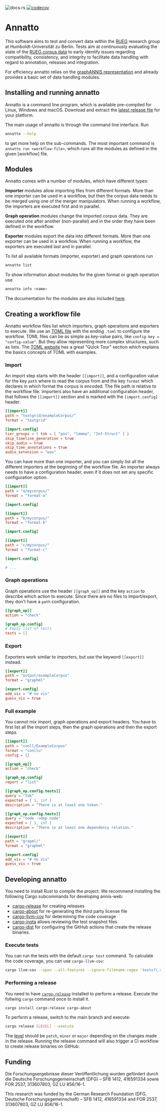 ![docs.rs](https://img.shields.io/docsrs/annatto)
[![codecov](https://codecov.io/gh/korpling/annatto/graph/badge.svg?token=51VXZ3IJPA)](https://codecov.io/gh/korpling/annatto)

# Annatto

This software aims to test and convert data within the [RUEG](https://hu.berlin/rueg)
research group at Humboldt-Universität zu Berlin. Tests aim at 
continuously evaluating the state of the [RUEG corpus data](https://zenodo.org/record/3236068)
to early identify issues regarding compatibility, consistency, and 
integrity to facilitate data handling with regard to annotation, releases
and integration. 

For efficiency annatto relies on the [graphANNIS representation](https://korpling.github.io/graphANNIS/docs/v2.2/data-model.html)
and already provides a basic set of data handling modules.

## Installing and running annatto

Annatto is a command line program, which is available pre-compiled for Linux, Windows and macOS.
Download and extract the [latest release file](https://github.com/korpling/annatto/releases/latest) for your platform. 

The main usage of annatto is through the command line interface. Run
```bash
annatto --help
```
to get more help on the sub-commands.
The most important command is `annatto run <workflow-file>`, which runs all the modules as defined in the given [workflow] file.

## Modules

Annatto comes with a number of modules, which have different types:

**Importer** modules allow importing files from different formats.
More than one importer can be used in a workflow, but then the corpus data needs
to be merged using one of the merger manipulators.
When running a workflow, the importers are executed first and in parallel.
  

**Graph operation** modules change the imported corpus data.
They are executed one after another (non-parallel) and in the order they have been defined in the workflow.

**Exporter** modules export the data into different formats.
More than one exporter can be used in a workflow.
When running a workflow, the exporters are executed last and in parallel.

To list all available formats (importer, exporter) and graph operations run
```bash
annatto list
```

To show information about modules for the given format or graph operation use
```bash
annatto info <name>
```

The documentation for the modules are also included [here](https://github.com/korpling/annatto/blob/v0.13.1/docs/README.md).

## Creating a workflow file

Annatto workflow files list which importers, graph operations and exporters to execute.
We use an [TOML file](https://toml.io/) with the ending `.toml` to configure the workflow.
TOML files can be as simple as key-value pairs, like `config-key = "config-value"`.
But they allow representing more complex structures, such as lists.
The [TOML website](https://toml.io/) has a great "Quick Tour" section which explains the basics concepts of TOML with examples.

### Import

An import step starts with the header `[[import]]`, and a
configuration value for the key `path` where to read the corpus from and the key `format` which declares in which format the corpus is encoded.
The file path is relative to the workflow file.
Importers also have an additional configuration header, that follows the `[[import]]` section and is marked with the `[import.config]` header.


```toml
[[import]]
path = "textgrid/exampleCorpus/"
format = "textgrid"

[import.config]
tier_groups = { tok = [ "pos", "lemma", "Inf-Struct" ] }
skip_timeline_generation = true
skip_audio = true
skip_time_annotations = true
audio_extension = "wav"
```

You can have more than one importer, and you can simply list all the different importers at the beginning of the workflow file.
An importer always needs to have a configuration header, even if it does not set any specific configuration option.

```toml
[[import]]
path = "a/mycorpus/"
format = "format-a"

[import.config]

[[import]]
path = "b/mycorpus/"
format = "format-b"

[import.config]

[[import]]
path = "c/mycorpus/"
format = "format-c"

[import.config]

# ...
```

### Graph operations

Graph operations use the header `[[graph_op]]` and the key `action` to describe which action to execute.
Since there are no files to import/export, they don't have a `path` configuration.

```toml
[[graph_op]]
action = "check"

[graph_op.config]
# Empty list of tests
tests = []
```

### Export

Exporters work similar to importers, but use the keyword `[[export]]` instead.

```toml
[[export]]
path = "output/exampleCorpus"
format = "graphml"

[export.config]
add_vis = "# no vis"
guess_vis = true
```

### Full example

You cannot mix import, graph operations and export headers. You have to first list all the import steps, then the graph operations and then the export steps.

```toml
[[import]]
path = "conll/ExampleCorpus"
format = "conllu"
config = {}

[[graph_op]]
action = "check"

[graph_op.config]
report = "list"

[[graph_op.config.tests]]
query = "tok"
expected = [ 1, inf ]
description = "There is at least one token."

[[graph_op.config.tests]]
query = "node ->dep node"
expected = [ 1, inf ]
description = "There is at least one dependency relation."

[[export]]
path = "grapml/"
format = "graphml"

[export.config]
add_vis = "# no vis"
guess_vis = true

```


## Developing annatto

You need to install Rust to compile the project.
We recommend installing the following Cargo subcommands for developing annis-web:

- [cargo-release](https://crates.io/crates/cargo-release) for creating releases
- [cargo-about](https://crates.io/crates/cargo-about) for re-generating the
  third party license file
- [cargo-llvm-cov](https://crates.io/crates/cargo-llvm-cov) for determining the code coverage
- [cargo-insta](https://crates.io/crates/cargo-insta) allows reviewing the test snapshot files
- [cargo-dist](https://crates.io/crates/cargo-dist) for configuring the GitHub actions that create the release binaries.

### Execute tests

You can run the tests with the default `cargo test` command.
To calculate the code coverage, you can use `cargo-llvm-cov`:

```bash
cargo llvm-cov --open --all-features --ignore-filename-regex 'tests?\.rs'
```


### Performing a release

You need to have [`cargo-release`](https://crates.io/crates/cargo-release)
installed to perform a release. Execute the follwing `cargo` command once to
install it.

```bash
cargo install cargo-release cargo-about
```

To perform a release, switch to the main branch and execute:

```bash
cargo release [LEVEL] --execute
```

The [level](https://github.com/crate-ci/cargo-release/blob/HEAD/docs/reference.md#bump-level) should be `patch`, `minor` or `major` depending on the changes made in the release.
Running the release command will also trigger a CI workflow to create release binaries on GitHub.


## Funding

Die Forschungsergebnisse dieser Veröffentlichung wurden gefördert durch die Deutsche Forschungsgemeinschaft (DFG) – SFB 1412, 416591334 sowie FOR 2537, 313607803, GZ LU 856/16-1.

This research was funded by the German Research Foundation (DFG, Deutsche Forschungsgemeinschaft) – SFB 1412, 416591334 and FOR 2537, 313607803, GZ LU 856/16-1.
